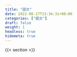 ```yaml
---
title: "國文"
date: 2022-08-27T13:34:31+08:00
categories: ["國文"]
draft: false
weight: 1
headless: true
hidemeta: true
---
```


{{< section >}}
